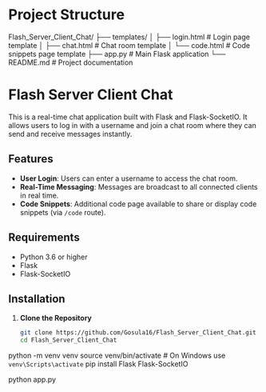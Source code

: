 # Project Structure
Flash_Server_Client_Chat/
├── templates/
│   ├── login.html       # Login page template
│   ├── chat.html        # Chat room template
│   └── code.html        # Code snippets page template
├── app.py               # Main Flask application
└── README.md            # Project documentation


# Flash Server Client Chat

This is a real-time chat application built with Flask and Flask-SocketIO. It allows users to log in with a username and join a chat room where they can send and receive messages instantly.

## Features

- **User Login**: Users can enter a username to access the chat room.
- **Real-Time Messaging**: Messages are broadcast to all connected clients in real time.
- **Code Snippets**: Additional code page available to share or display code snippets (via `/code` route).

## Requirements

- Python 3.6 or higher
- Flask
- Flask-SocketIO

## Installation

1. **Clone the Repository**
   ```bash
   git clone https://github.com/Gosula16/Flash_Server_Client_Chat.git
   cd Flash_Server_Client_Chat
python -m venv venv
source venv/bin/activate  # On Windows use `venv\Scripts\activate`
pip install Flask Flask-SocketIO


python app.py


